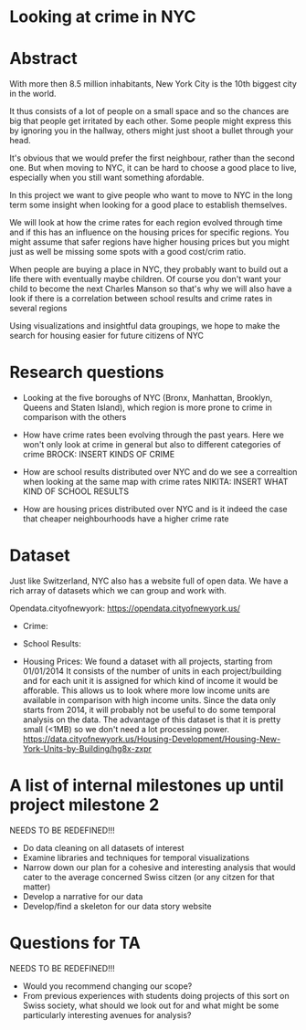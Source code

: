 # Looking at crime in NYC

# Abstract
With more then 8.5 million inhabitants, New York City is the 10th biggest city in the world.

It thus consists of a lot of people on a small space and so the chances are big that people get irritated by each other.
Some people might express this by ignoring you in the hallway, others might just shoot a bullet through your head.

It's obvious that we would prefer the first neighbour, rather than the second one.
But when moving to NYC, it can be hard to choose a good place to live, especially when you still want something afordable.

In this project we want to give people who want to move to NYC in the long term some insight when looking for a good place to establish themselves.

We will look at how the crime rates for each region evolved through time and if this has an influence on the housing prices for specific regions. You might assume that safer regions have higher housing prices but you might just as well be missing some spots with a good cost/crim ratio.

When people are buying a place in NYC, they probably want to build out a life there with eventually maybe children. Of course you don't want your child to become the next Charles Manson so that's why we will also have a look if there is a correlation between school results and crime rates in several regions

Using visualizations and insightful data groupings, we hope to make the search for housing easier for future citizens of NYC


# Research questions
* Looking at the five boroughs of NYC (Bronx, Manhattan, Brooklyn, Queens and Staten Island), which region is more prone to crime in comparison with the others

* How have crime rates been evolving through the past years. Here we won't only look at crime in general but also to different categories of crime BROCK: INSERT KINDS OF CRIME

* How are school results distributed over NYC and do we see a correaltion when looking at the same map with crime rates NIKITA: INSERT WHAT KIND OF SCHOOL RESULTS

* How are housing prices distributed over NYC and is it indeed the case that cheaper neighbourhoods have a higher crime rate


# Dataset
Just like Switzerland, NYC also has a website full of open data. We have a rich array of datasets 
which we can group and work with.

Opendata.cityofnewyork:
    https://opendata.cityofnewyork.us/
    
    
* Crime:

* School Results:

* Housing Prices:
    We found a dataset with all projects, starting from 01/01/2014
    It consists of the number of units in each project/building and for each unit it is assigned for which kind of income it would be afforable. This allows us to look where more low income units are available in comparison with high income units.
    Since the data only starts from 2014, it will probably not be useful to do some temporal analysis on the data.
    The advantage of this dataset is that it is pretty small (<1MB) so we don't need a lot processing power.
    https://data.cityofnewyork.us/Housing-Development/Housing-New-York-Units-by-Building/hg8x-zxpr


# A list of internal milestones up until project milestone 2
NEEDS TO BE REDEFINED!!!

* Do data cleaning on all datasets of interest
* Examine libraries and techniques for temporal visualizations
* Narrow down our plan for a cohesive and interesting analysis that would cater
  to the average concerned Swiss citzen (or any citzen for that matter)
* Develop a narrative for our data
* Develop/find a skeleton for our data story website

# Questions for TA
NEEDS TO BE REDEFINED!!!
* Would you recommend changing our scope? 
* From previous experiences with students doing projects of this sort on Swiss
society, what should we look out for and what might be some particularly
interesting avenues for analysis?
